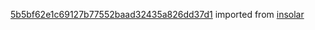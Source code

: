 [5b5bf62e1c69127b77552baad32435a826dd37d1](https://github.com/insolar/insolar/commit/5b5bf62e1c69127b77552baad32435a826dd37d1) imported from [insolar](https://github.com/insolar/insolar)
